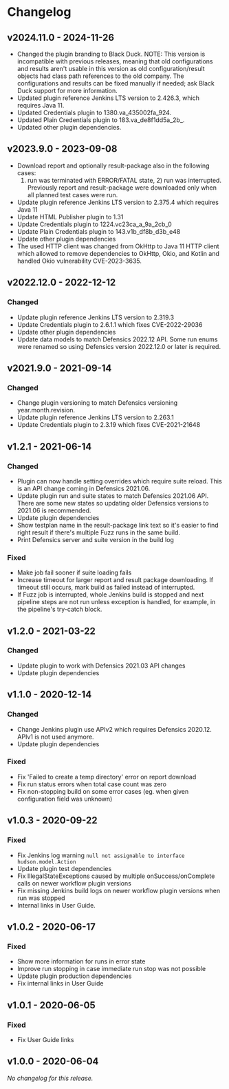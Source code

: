 # Changelog

## v2024.11.0 - 2024-11-26
- Changed the plugin branding to Black Duck. NOTE: This version is incompatible with
  previous releases, meaning that old configurations and results aren't usable
  in this version as old configuration/result objects had class path
  references to the old company. The configurations and results can be fixed
  manually if needed; ask Black Duck support for more information.
- Updated plugin reference Jenkins LTS version to 2.426.3, which requires Java 11.
- Updated Credentials plugin to 1380.va_435002fa_924.
- Updated Plain Credentials plugin to 183.va_de8f1dd5a_2b_.
- Updated other plugin dependencies.

## v2023.9.0 - 2023-09-08
- Download report and optionally result-package also in the following cases:
  1) run was terminated with ERROR/FATAL state, 2) run was interrupted. Previously
  report and result-package were downloaded only when all planned test cases were run.
- Update plugin reference Jenkins LTS version to 2.375.4 which requires Java 11
- Update HTML Publisher plugin to 1.31
- Update Credentials plugin to 1224.vc23ca_a_9a_2cb_0
- Update Plain Credentials plugin to 143.v1b_df8b_d3b_e48
- Update other plugin dependencies
- The used HTTP client was changed from OkHttp to Java 11 HTTP client which allowed
  to remove dependencies to OkHttp, Okio, and Kotlin and handled Okio vulnerability CVE-2023-3635.

## v2022.12.0 - 2022-12-12
### Changed
- Update plugin reference Jenkins LTS version to 2.319.3
- Update Credentials plugin to 2.6.1.1 which fixes CVE-2022-29036
- Update other plugin dependencies
- Update data models to match Defensics 2022.12 API. Some run enums
  were renamed so using Defensics version 2022.12.0 or later is required.

## v2021.9.0 - 2021-09-14
### Changed
- Change plugin versioning to match Defensics versioning year.month.revision.
- Update plugin reference Jenkins LTS version to 2.263.1
- Update Credentials plugin to 2.3.19 which fixes CVE-2021-21648

## v1.2.1 - 2021-06-14
### Changed
- Plugin can now handle setting overrides which require suite reload. This
  is an API change coming in Defensics 2021.06.
- Update plugin run and suite states to match Defensics 2021.06 API. There are some new states
  so updating older Defensics versions to 2021.06 is recommended.
- Update plugin dependencies
- Show testplan name in the result-package link text so it's easier to find right result if there's
  multiple Fuzz runs in the same build.
- Print Defensics server and suite version in the build log

### Fixed
- Make job fail sooner if suite loading fails
- Increase timeout for larger report and result package downloading. If timeout still occurs, mark
  build as failed instead of interrupted.
- If Fuzz job is interrupted, whole Jenkins build is stopped and next pipeline steps are not run
  unless exception is handled, for example, in the pipeline's try-catch block.

## v1.2.0 - 2021-03-22
### Changed
- Update plugin to work with Defensics 2021.03 API changes
- Update plugin dependencies

## v1.1.0 - 2020-12-14
### Changed
- Change Jenkins plugin use APIv2 which requires Defensics 2020.12. APIv1 is not used anymore.
- Update plugin dependencies

### Fixed
- Fix 'Failed to create a temp directory' error on report download
- Fix run status errors when total case count was zero
- Fix non-stopping build on some error cases (eg. when given configuration field was unknown)

## v1.0.3 - 2020-09-22
### Fixed
- Fix Jenkins log warning `null not assignable to interface hudson.model.Action`
- Update plugin test dependencies
- Fix IllegalStateExceptions caused by multiple onSuccess/onComplete calls on newer workflow plugin
  versions
- Fix missing Jenkins build logs on newer workflow plugin versions when run was stopped
- Internal links in User Guide.

## v1.0.2 - 2020-06-17
### Fixed
- Show more information for runs in error state
- Improve run stopping in case immediate run stop was not possible
- Update plugin production dependencies
- Fix internal links in User Guide

## v1.0.1 - 2020-06-05
### Fixed
- Fix User Guide links

## v1.0.0 - 2020-06-04
*No changelog for this release.*
